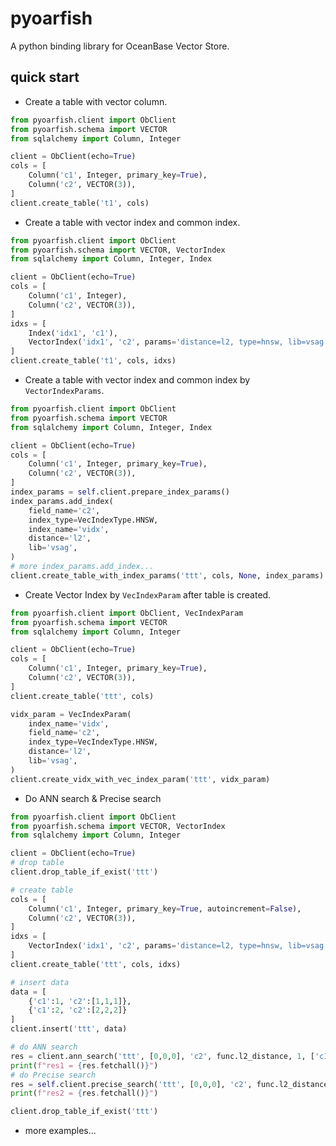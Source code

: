 # pyoarfish

A python binding library for OceanBase Vector Store.

## quick start

- Create a table with vector column.

```python
from pyoarfish.client import ObClient
from pyoarfish.schema import VECTOR
from sqlalchemy import Column, Integer

client = ObClient(echo=True)
cols = [
    Column('c1', Integer, primary_key=True),
    Column('c2', VECTOR(3)),
]
client.create_table('t1', cols)
```

- Create a table with vector index and common index.

```python
from pyoarfish.client import ObClient
from pyoarfish.schema import VECTOR, VectorIndex
from sqlalchemy import Column, Integer, Index

client = ObClient(echo=True)
cols = [
    Column('c1', Integer),
    Column('c2', VECTOR(3)),
]
idxs = [
    Index('idx1', 'c1'),
    VectorIndex('idx1', 'c2', params='distance=l2, type=hnsw, lib=vsag'),
]
client.create_table('t1', cols, idxs)
```

- Create a table with vector index and common index by `VectorIndexParams`.

```python
from pyoarfish.client import ObClient
from pyoarfish.schema import VECTOR
from sqlalchemy import Column, Integer, Index

client = ObClient(echo=True)
cols = [
    Column('c1', Integer, primary_key=True),
    Column('c2', VECTOR(3)),
]
index_params = self.client.prepare_index_params()
index_params.add_index(
    field_name='c2',
    index_type=VecIndexType.HNSW,
    index_name='vidx',
    distance='l2',
    lib='vsag',
)
# more index_params.add_index...
client.create_table_with_index_params('ttt', cols, None, index_params)
```

- Create Vector Index by `VecIndexParam` after table is created.

```python
from pyoarfish.client import ObClient, VecIndexParam
from pyoarfish.schema import VECTOR
from sqlalchemy import Column, Integer

client = ObClient(echo=True)
cols = [
    Column('c1', Integer, primary_key=True),
    Column('c2', VECTOR(3)),
]
client.create_table('ttt', cols)

vidx_param = VecIndexParam(
    index_name='vidx', 
    field_name='c2', 
    index_type=VecIndexType.HNSW,
    distance='l2',
    lib='vsag',
)
client.create_vidx_with_vec_index_param('ttt', vidx_param)
```

- Do ANN search & Precise search

```python
from pyoarfish.client import ObClient
from pyoarfish.schema import VECTOR, VectorIndex
from sqlalchemy import Column, Integer

client = ObClient(echo=True)
# drop table
client.drop_table_if_exist('ttt')

# create table
cols = [
    Column('c1', Integer, primary_key=True, autoincrement=False),
    Column('c2', VECTOR(3)),
]
idxs = [
    VectorIndex('idx1', 'c2', params='distance=l2, type=hnsw, lib=vsag'),
]
client.create_table('ttt', cols, idxs)

# insert data
data = [
    {'c1':1, 'c2':[1,1,1]},
    {'c1':2, 'c2':[2,2,2]}
]
client.insert('ttt', data)

# do ANN search
res = client.ann_search('ttt', [0,0,0], 'c2', func.l2_distance, 1, ['c1'])
print(f"res1 = {res.fetchall()}")
# do Precise search
res = self.client.precise_search('ttt', [0,0,0], 'c2', func.l2_distance, 1)
print(f"res2 = {res.fetchall()}")

client.drop_table_if_exist('ttt')
```

- more examples...